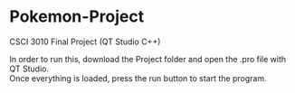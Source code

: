 # Pokemon-Project
CSCI 3010 Final Project (QT Studio C++) 

In order to run this, download the Project folder and open the .pro file with QT Studio.    
Once everything is loaded, press the run button to start the program.     
